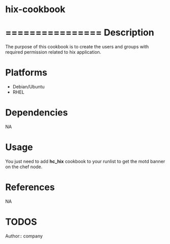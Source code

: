 # hix-cookbook
================
Description
===========
The purpose of this cookbook is to create the users and groups with required permission related to hix application.

Platforms
=========

* Debian/Ubuntu
* RHEL

Dependencies
============
NA

Usage
=======
You just need to add **hc_hix** cookbook to your runlist to get the motd banner on the chef node.

References
====
NA

TODOS
====

Author:: company
